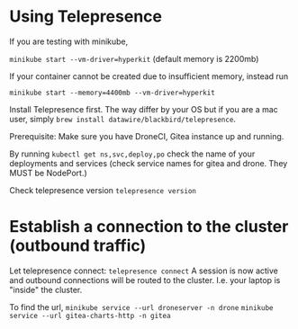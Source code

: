 # Using Telepresence

If you are testing with minikube,

`minikube start --vm-driver=hyperkit` (default memory is 2200mb)

If your container cannot be created due to insufficient memory, instead run

`minikube start --memory=4400mb --vm-driver=hyperkit`

Install Telepresence first. The way differ by your OS but if you are a mac user, simply `brew install datawire/blackbird/telepresence`.

Prerequisite: Make sure you have DroneCI, Gitea instance up and running.

By running `kubectl get ns,svc,deploy,po` check the name of your deployments and services (check service names for gitea and drone. They MUST be NodePort.)

Check telepresence version `telepresence version`

# Establish a connection to the cluster (outbound traffic)
Let telepresence connect:
`telepresence connect`
A session is now active and outbound connections will be routed to the cluster. I.e. your laptop is "inside" the cluster.

To find the url,
`minikube service --url droneserver -n drone`
`minikube service --url gitea-charts-http -n gitea`